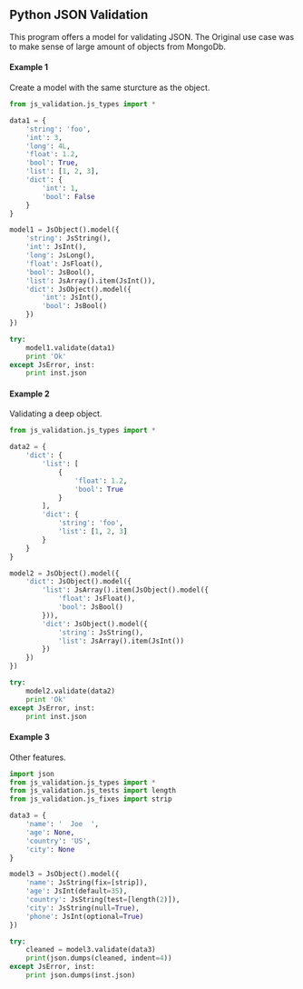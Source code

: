 ## Python JSON Validation

This program offers a model for validating JSON. The Original use case was to make sense of large amount of objects from MongoDb.

#### Example 1
Create a model with the same sturcture as the object.
```python
from js_validation.js_types import *

data1 = {
    'string': 'foo',
    'int': 3,
    'long': 4L,
    'float': 1.2,
    'bool': True,
    'list': [1, 2, 3],
    'dict': {
        'int': 1,
        'bool': False
    }
}

model1 = JsObject().model({
    'string': JsString(),
    'int': JsInt(),
    'long': JsLong(),
    'float': JsFloat(),
    'bool': JsBool(),
    'list': JsArray().item(JsInt()),
    'dict': JsObject().model({
        'int': JsInt(),
        'bool': JsBool()
    })
})

try:
    model1.validate(data1)
    print 'Ok'
except JsError, inst:
    print inst.json
```

#### Example 2
Validating a deep object.
```python
from js_validation.js_types import *

data2 = {
    'dict': {
        'list': [
            {
                'float': 1.2,
                'bool': True
            }
        ],
        'dict': {
            'string': 'foo',
            'list': [1, 2, 3]
        }
    }
}

model2 = JsObject().model({
    'dict': JsObject().model({
        'list': JsArray().item(JsObject().model({
            'float': JsFloat(),
            'bool': JsBool()
        })),
        'dict': JsObject().model({
            'string': JsString(),
            'list': JsArray().item(JsInt())
        })
    })
})

try:
    model2.validate(data2)
    print 'Ok'
except JsError, inst:
    print inst.json
```

#### Example 3
Other features.
```python
import json
from js_validation.js_types import *
from js_validation.js_tests import length
from js_validation.js_fixes import strip

data3 = {
    'name': '  Joe  ',
    'age': None,
    'country': 'US',
    'city': None
}

model3 = JsObject().model({
    'name': JsString(fix=[strip]),
    'age': JsInt(default=35),
    'country': JsString(test=[length(2)]),
    'city': JsString(null=True),
    'phone': JsInt(optional=True)
})

try:
    cleaned = model3.validate(data3)
    print(json.dumps(cleaned, indent=4))
except JsError, inst:
    print json.dumps(inst.json)
```





